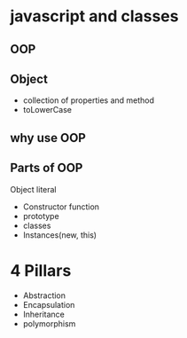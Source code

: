 # javascript and classes

## OOP

## Object
- collection of properties and method
- toLowerCase

## why use OOP

## Parts of OOP
Object literal

- Constructor function
- prototype
- classes
- Instances(new, this)

# 4 Pillars
- Abstraction
- Encapsulation
- Inheritance
- polymorphism